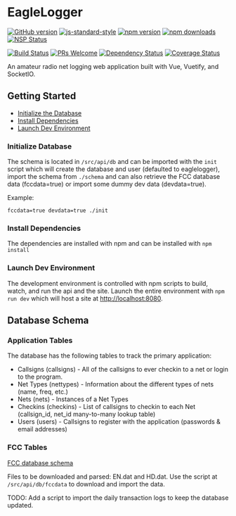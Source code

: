# EagleLogger
[![GitHub version](https://badge.fury.io/gh/kevashcraft%2FEagleLogger.svg)](https://badge.fury.io/gh/kevashcraft%2FEagleLogger) [![js-standard-style](https://img.shields.io/badge/code%20style-standard-brightgreen.svg?style=flat-square)](https://github.com/kevashcraft/EagleLogger) [![npm version](https://img.shields.io/npm/v/eaglelogger.svg?style=flat-square)](https://www.npmjs.com/package/eaglelogger) [![npm downloads](https://img.shields.io/npm/dm/eaglelogger.svg?style=flat-square)](https://www.npmjs.com/package/eaglelogger) [![NSP Status](https://nodesecurity.io/orgs/kevin-ashcraft/projects/532a8985-116a-4bef-a051-3b9af62034ac/badge)](https://nodesecurity.io/orgs/kevin-ashcraft/projects/532a8985-116a-4bef-a051-3b9af62034ac)

[![Build Status](https://img.shields.io/travis/kevashcraft/EagleLogger/master.svg?style=flat-square)](https://travis-ci.org/kevashcraft/EagleLogger) [![PRs Welcome](https://img.shields.io/badge/prs-welcome-brightgreen.svg?style=flat-square)](http://makeapullrequest.com) [![Dependency Status](https://img.shields.io/david/kevashcraft/EagleLogger.svg?style=flat-square)](https://david-dm.org/kevashcraft/EagleLogger) [![Coverage Status](https://coveralls.io/repos/github/kevashcraft/EagleLogger/badge.svg?branch=master)](https://coveralls.io/github/kevashcraft/EagleLogger?branch=master)

An amateur radio net logging web application built with Vue, Vuetify, and SocketIO.

## Getting Started

* [Initialize the Database](#initialize-database)
* [Install Dependencies](#install-dependencies)
* [Launch Dev Environment](#launch-dev-environment)

### Initialize Database

The schema is located in `/src/api/db` and can be imported with the `init` script which will create the database and user (defaulted to eaglelogger), import the schema from `./schema` and can also retrieve the FCC database data (fccdata=true) or import some dummy dev data (devdata=true).

Example:

`fccdata=true devdata=true ./init`

### Install Dependencies

The dependencies are installed with npm and can be installed with `npm install`

### Launch Dev Environment

The development environment is controlled with npm scripts to build, watch, and run the api and the site. Launch the entire environment with `npm run dev` which will host a site at [http://localhost:8080](http://localhost:8080).

## Database Schema

### Application Tables

The database has the following tables to track the primary application:

* Callsigns (callsigns) - All of the callsigns to ever checkin to a net or login to the program.
* Net Types (nettypes) - Information about the different types of nets (name, freq, etc.)
* Nets (nets) - Instances of a Net Types
* Checkins (checkins) - List of callsigns to checkin to each Net (callsign_id, net_id many-to-many lookup table)
* Users (users) - Callsigns to register with the application (passwords & email addresses)

### FCC Tables

[FCC database schema](http://wireless.fcc.gov/uls/documentation/pa_ddef50.pdf)

Files to be downloaded and parsed: EN.dat and HD.dat. Use the script at `/src/api/db/fccdata` to download and import the data.

TODO: Add a script to import the daily transaction logs to keep the database updated.
